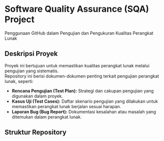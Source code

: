 # Software Quality Assurance (SQA) Project
Penggunaan GitHub dalam Pengujian dan Pengukuran Kualitas Perangkat Lunak
## Deskripsi Proyek  
Proyek ini bertujuan untuk memastikan kualitas perangkat lunak melalui pengujian yang sistematis.  
Repository ini berisi dokumen-dokumen penting terkait pengujian perangkat lunak, seperti:  

- **Rencana Pengujian (Test Plan):** Strategi dan cakupan pengujian yang digunakan dalam proyek.  
- **Kasus Uji (Test Cases):** Daftar skenario pengujian yang dilakukan untuk memastikan perangkat lunak berjalan sesuai harapan.  
- **Laporan Bug (Bug Report):** Dokumentasi kesalahan atau masalah yang ditemukan dalam perangkat lunak.  

## Struktur Repository  

